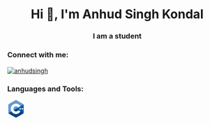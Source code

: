 <h1 align="center">Hi 👋, I'm Anhud Singh Kondal</h1>
<h3 align="center">I am a student</h3>

<h3 align="left">Connect with me:</h3>
<p align="left">
<a href="https://instagram.com/anhudsingh" target="blank"><img align="center" src="https://raw.githubusercontent.com/rahuldkjain/github-profile-readme-generator/master/src/images/icons/Social/instagram.svg" alt="anhudsingh" height="30" width="40" /></a>
</p>

<h3 align="left">Languages and Tools:</h3>
<p align="left"> <a href="https://www.w3schools.com/cpp/" target="_blank" rel="noreferrer"> <img src="https://raw.githubusercontent.com/devicons/devicon/master/icons/cplusplus/cplusplus-original.svg" alt="cplusplus" width="40" height="40"/> </a> </p>
